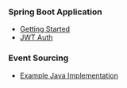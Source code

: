 ### Spring Boot Application
- [Getting Started](https://spring.io/guides/gs/spring-boot/)
- [JWT Auth](https://auth0.com/blog/implementing-jwt-authentication-on-spring-boot)

### Event Sourcing
- [Example Java Implementation](https://github.com/iluwatar/java-design-patterns/tree/master/event-sourcing)
